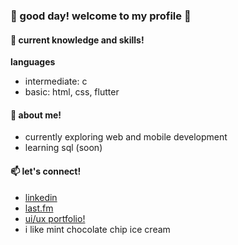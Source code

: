 ### 🌸 good day! welcome to my profile 🌸

#### 🔭 current knowledge and skills!

**languages**
  - intermediate: c
  - basic: html, css, flutter

#### 🤔 about me!
  - currently exploring web and mobile development
  - learning sql (soon)

#### 📫 let's connect!
  - [linkedin](https://www.linkedin.com/in/leonpavino/)
  - [last.fm](https://www.last.fm/dayview)
  - [ui/ux portfolio!](https://sites.google.com/dlsu.edu.ph/leonpavinouiux/home)
  - i like mint chocolate chip ice cream
<!--
**dayview/dayview** is a ✨ _special_ ✨ repository because its `README.md` (this file) appears on your GitHub profile.

Here are some ideas to get you started:

- 🔭 I’m currently working on ...
- 🌱 I’m currently learning ...
- 👯 I’m looking to collaborate on ...
- 🤔 I’m looking for help with ...
- 💬 Ask me about ...
- 📫 How to reach me: ...
- 😄 Pronouns: ...
- ⚡ Fun fact: ...
-->
